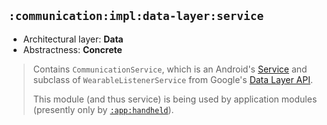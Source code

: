 ## `:communication:impl:data-layer:service`

* Architectural layer: **Data**
* Abstractness: **Concrete**

> Contains `CommunicationService`, which is an Android's [Service](https://developer.android.com/guide/components/services) and subclass of `WearableListenerService` from Google's [Data Layer API](https://developer.android.com/training/wearables/data/data-layer).
>
> This module (and thus service) is being used by application modules (presently only by [`:app:handheld`](https://github.com/mmolosay/DataLayerCommunication/tree/master/app/handheld)).
